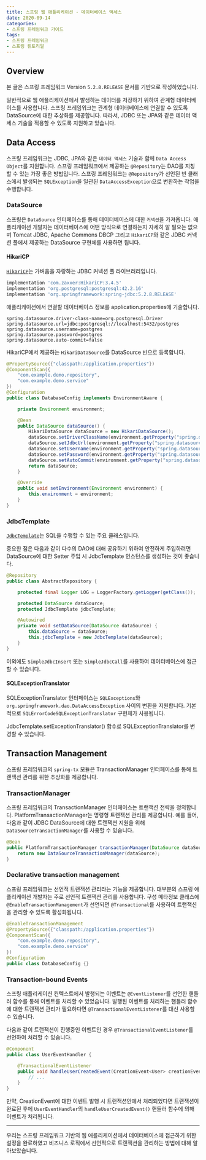 ```yaml
---
title: 스프링 웹 애플리케이션 - 데이터베이스 액세스
date: 2020-09-14
categories:
- 스프링 프레임워크 가이드
tags:
- 스프링 프레임워크
- 스프링 튜토리얼
---
```


## Overview
본 글은 스프링 프레임워크 Version `5.2.8.RELEASE` 문서를 기반으로 작성하였습니다.

일반적으로 웹 애플리케이션에서 발생하는 데이터를 저장하기 위하여 관계형 데이터베이스를 사용합니다. 스프링 프레임워크는 관계형 데이터베이스에 연결할 수 있도록 DataSource에 대한 추상화를 제공합니다. 따라서, JDBC 또는 JPA와 같은 데이터 액세스 기술을 적용할 수 있도록 지원하고 있습니다.

## Data Access
스프링 프레임워크는 JDBC, JPA와 같은 `데이터 액세스` 기술과 함께 `Data Access Object`를 지원합니다. 스프링 프레임워크에서 제공하는 `@Repository`는 DAO를 지칭할 수 있는 가장 좋은 방법입니다. 스프링 프레임워크는 `@Repository`가 선언된 빈 클래스에서 발생되는 `SQLException`을 일관된 `DataAccessException`으로 변환하는 작업을 수행합니다.

### DataSource
스프링은 `DataSource` 인터페이스를 통해 데이터베이스에 대한 `커넥션`을 가져옵니다. 애플리케이션 개발자는 데이터베이스에 어떤 방식으로 연결하는지 자세히 알 필요는 없으며 Tomcat JDBC, Apache Commons DBCP 그리고 `HikariCP`와 같은 JDBC 커넥션 풀에서 제공하는 DataSource 구현체를 사용하면 됩니다.

#### HikariCP
[`HikariCP`](https://github.com/brettwooldridge/HikariCP)는 가벼움을 자랑하는 JDBC 커넥션 풀 라이브러리입니다. 

```groovy build.gradle
implementation 'com.zaxxer:HikariCP:3.4.5'
implementation 'org.postgresql:postgresql:42.2.16'
implementation 'org.springframework:spring-jdbc:5.2.8.RELEASE'
```

애플리케이션에서 연결할 데이터베이스 정보를 application.properties에 기술합니다.
```properties application.properties
spring.datasource.driver-class-name=org.postgresql.Driver
spring.datasource.url=jdbc:postgresql://localhost:5432/postgres
spring.datasource.username=postgres
spring.datasource.password=postgres
spring.datasource.auto-commit=false
```

HikariCP에서 제공하는 `HikariDataSource`를 DataSource 빈으로 등록합니다.
```java
@PropertySource({"classpath:/application.properties"})
@ComponentScan({
    "com.example.demo.repository",
    "com.example.demo.service"
})
@Configuration
public class DatabaseConfig implements EnvironmentAware {

    private Environment environment;

    @Bean
    public DataSource dataSource() {
        HikariDataSource dataSource = new HikariDataSource();
        dataSource.setDriverClassName(environment.getProperty("spring.datasource.driver-class-name", String.class));
        dataSource.setJdbcUrl(environment.getProperty("spring.datasource.url", String.class));
        dataSource.setUsername(environment.getProperty("spring.datasource.username", String.class));
        dataSource.setPassword(environment.getProperty("spring.datasource.password", String.class));
        dataSource.setAutoCommit(environment.getProperty("spring.datasource.auto-commit", Boolean.class, false));
        return dataSource;
    }

    @Override
    public void setEnvironment(Environment environment) {
        this.environment = environment;
    }
}
```

### JdbcTemplate
[`JdbcTemplate`](https://docs.spring.io/spring/docs/5.2.8.RELEASE/spring-framework-reference/data-access.html#jdbc-JdbcTemplate)는 SQL을 수행할 수 있는 주요 클래스입니다.

중요한 점은 다음과 같이 다수의 DAO에 대해 공유하기 위하여 안전하게 주입하려면 DataSource에 대한 Setter 주입 시 JdbcTemplate 인스턴스를 생성하는 것이 좋습니다.
```java
@Repository
public class AbstractRepository {

    protected final Logger LOG = LoggerFactory.getLogger(getClass());

    protected DataSource dataSource;
    protected JdbcTemplate jdbcTemplate;

    @Autowired
    private void setDataSource(DataSource dataSource) {
        this.dataSource = dataSource;
        this.jdbcTemplate = new JdbcTemplate(dataSource);
    }
}
```

이외에도 `SimpleJdbcInsert` 또는 `SimpleJdbcCall`를 사용하여 데이터베이스에 접근할 수 있습니다.

#### SQLExceptionTranslator
SQLExceptionTranslator 인터페이스는 `SQLExceptions`와 `org.springframework.dao.DataAccessException` 사이의 변환을 지원합니다. 기본적으로 `SQLErrorCodeSQLExceptionTranslator` 구현체가 사용됩니다. 

JdbcTemplate.setExceptionTranslator() 함수로 SQLExceptionTranslator를 변경할 수 있습니다.

## Transaction Management
스프링 프레임워크의 `spring-tx` 모듈은 TransactionManager 인터페이스를 통해 트랜잭션 관리를 위한 추상화를 제공합니다.

### TransactionManager
스프링 프레임워크의 TransactionManager 인터페이스는 트랜잭션 전략을 정의합니다. PlatformTransactionManager는 명령형 트랜잭션 관리를 제공합니다. 예를 들어, 다음과 같이 JDBC DataSource에 대한 트랜잭션 지원을 위해 `DataSourceTransactionManager`를 사용할 수 있습니다.
```java
@Bean
public PlatformTransactionManager transactionManager(DataSource dataSource) {
    return new DataSourceTransactionManager(dataSource);
}
```

### Declarative transaction management
스프링 프레임워크는 선언적 트랜잭션 관리라는 기능을 제공합니다. 대부분의 스프링 애플리케이션 개발자는 주로 선언적 트랜잭션 관리를 사용합니다. 구성 메타정보 클래스에 `@EnableTransactionManagement`가 선언되면 `@Transactional`를 사용하여 트랜잭션을 관리할 수 있도록 활성화됩니다.

```java
@EnableTransactionManagement
@PropertySource({"classpath:/application.properties"})
@ComponentScan({
    "com.example.demo.repository",
    "com.example.demo.service"
})
@Configuration
public class DatabaseConfig {}
```


### Transaction-bound Events
스프링 애플리케이션 컨텍스트에서 발행되는 이벤트는 `@EventListener`를 선언한 핸들러 함수를 통해 이벤트를 처리할 수 있었습니다. 발행된 이벤트를 처리하는 핸들러 함수에 대한 트랜잭션 관리가 필요하다면 `@TransactionalEventListener`를 대신 사용할 수 있습니다.

다음과 같이 트랜잭션이 진행중인 이벤트인 경우 `@TransactionalEventListener`를 선언하여 처리할 수 있습니다.
```java
@Component
public class UserEventHandler {

    @TransactionalEventListener
    public void handleUserCreatedEvent(CreationEvent<User> creationEvent) {
        // ...
    }
}
```

만약, CreationEvent에 대한 이벤트 발행 시 트랜잭션안에서 처리되었다면 트랜잭션이 완료된 후에 `UserEventHandler`의 `handleUserCreatedEvent()` 핸들러 함수에 의해 이벤트가 처리됩니다.

---

우리는 스프링 프레임워크 기반의 웹 애를리케이션에서 데이터베이스에 접근하기 위한 설정을 완료하였고 비즈니스 로직에서 선언적으로 트랜잭션을 관리하는 방법에 대해 알아보았습니다. 
